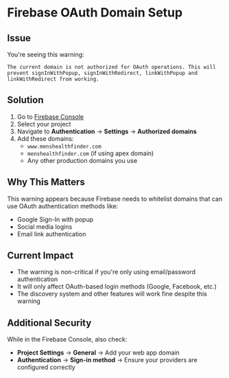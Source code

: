 # Firebase OAuth Domain Setup

## Issue
You're seeing this warning:
```
The current domain is not authorized for OAuth operations. This will prevent signInWithPopup, signInWithRedirect, linkWithPopup and linkWithRedirect from working.
```

## Solution

1. Go to [Firebase Console](https://console.firebase.google.com)
2. Select your project
3. Navigate to **Authentication** → **Settings** → **Authorized domains**
4. Add these domains:
   - `www.menshealthfinder.com`
   - `menshealthfinder.com` (if using apex domain)
   - Any other production domains you use

## Why This Matters

This warning appears because Firebase needs to whitelist domains that can use OAuth authentication methods like:
- Google Sign-In with popup
- Social media logins
- Email link authentication

## Current Impact

- The warning is non-critical if you're only using email/password authentication
- It will only affect OAuth-based login methods (Google, Facebook, etc.)
- The discovery system and other features will work fine despite this warning

## Additional Security

While in the Firebase Console, also check:
- **Project Settings** → **General** → Add your web app domain
- **Authentication** → **Sign-in method** → Ensure your providers are configured correctly
